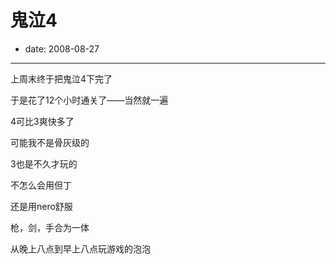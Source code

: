 # 鬼泣4

- date: 2008-08-27

--------------------------


上周末终于把鬼泣4下完了

于是花了12个小时通关了——当然就一遍

4可比3爽快多了

可能我不是骨灰级的

3也是不久才玩的

不怎么会用但丁

还是用nero舒服

枪，剑，手合为一体


从晚上八点到早上八点玩游戏的泡泡
